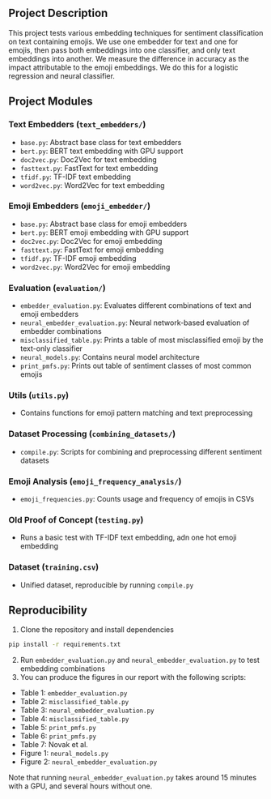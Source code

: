 ## Project Description

This project tests various embedding techniques for sentiment classification on text containing emojis. We use one embedder for text and one for emojis, then pass both embeddings into one classifier, and only text embeddings into another. We measure the difference in accuracy as the impact attributable to the emoji embeddings. We do this for a logistic regression and neural classifier.

## Project Modules

### Text Embedders (`text_embedders/`)
- `base.py`: Abstract base class for text embedders
- `bert.py`: BERT text embedding with GPU support
- `doc2vec.py`: Doc2Vec for text embedding
- `fasttext.py`: FastText for text embedding
- `tfidf.py`: TF-IDF text embedding
- `word2vec.py`: Word2Vec for text embedding

### Emoji Embedders (`emoji_embedder/`)
- `base.py`: Abstract base class for emoji embedders
- `bert.py`: BERT emoji embedding with GPU support
- `doc2vec.py`: Doc2Vec for emoji embedding
- `fasttext.py`: FastText for emoji embedding
- `tfidf.py`: TF-IDF emoji embedding
- `word2vec.py`: Word2Vec for emoji embedding

### Evaluation (`evaluation/`)
- `embedder_evaluation.py`: Evaluates different combinations of text and emoji embedders
- `neural_embedder_evaluation.py`: Neural network-based evaluation of embedder combinations
- `misclassified_table.py`: Prints a table of most misclassified emoji by the text-only classifier
- `neural_models.py`: Contains neural model architecture
- `print_pmfs.py`: Prints out table of sentiment classes of most common emojis

### Utils (`utils.py`)
- Contains functions for emoji pattern matching and text preprocessing

### Dataset Processing (`combining_datasets/`)
- `compile.py`: Scripts for combining and preprocessing different sentiment datasets

### Emoji Analysis (`emoji_frequency_analysis/`)
- `emoji_frequencies.py`: Counts usage and frequency of emojis in CSVs

### Old Proof of Concept (`testing.py`)
- Runs a basic test with TF-IDF text embedding, adn one hot emoji embedding

### Dataset (`training.csv`)
- Unified dataset, reproducible by running `compile.py`

## Reproducibility  

1. Clone the repository and install dependencies
```bash
pip install -r requirements.txt
```
2. Run `embedder_evaluation.py` and `neural_embedder_evaluation.py` to test embedding combinations
3. You can produce the figures in our report with the following scripts:
- Table 1: `embedder_evaluation.py`
- Table 2: `misclassified_table.py`
- Table 3: `neural_embedder_evaluation.py`
- Table 4: `misclassified_table.py`
- Table 5: `print_pmfs.py`
- Table 6: `print_pmfs.py`
- Table 7: Novak et al.
- Figure 1: `neural_models.py`
- Figure 2: `neural_embedder_evaluation.py`

Note that running `neural_embedder_evaluation.py` takes around 15 minutes with a GPU, and several hours without one. 
